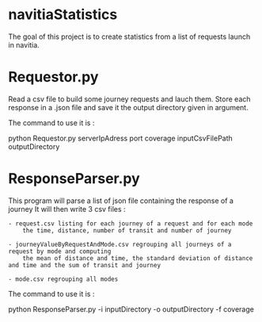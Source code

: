 # navitiaStatistics

The goal of this project is to create statistics from a list of requests launch in navitia.

# Requestor.py

Read a csv file to build some journey requests and lauch them. Store each response in a .json file and save it the output directory given in argument.

The command to use it is :

python Requestor.py serverIpAdress port coverage inputCsvFilePath outputDirectory

# ResponseParser.py

This program will parse a list of json file containing the response of a journey
It will then write 3 csv files :

    - request.csv listing for each journey of a request and for each mode
        the time, distance, number of transit and number of journey

    - journeyValueByRequestAndMode.csv regrouping all journeys of a request by mode and computing
        the mean of distance and time, the standard deviation of distance and time and the sum of transit and journey

    - mode.csv regrouping all modes

The command to use it is :

python ResponseParser.py -i inputDirectory -o outputDirectory -f coverage